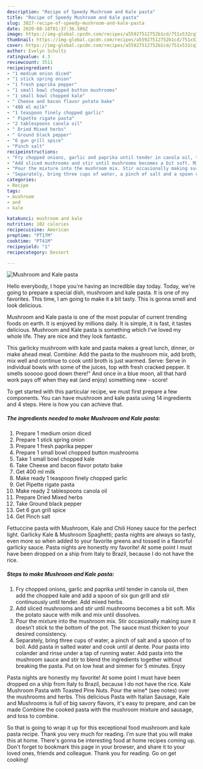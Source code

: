 ```yaml
---
description: "Recipe of Speedy Mushroom and Kale pasta"
title: "Recipe of Speedy Mushroom and Kale pasta"
slug: 3827-recipe-of-speedy-mushroom-and-kale-pasta
date: 2020-08-18T01:37:36.586Z
image: https://img-global.cpcdn.com/recipes/a55927512752b1cd/751x532cq70/mushroom-and-kale-pasta-recipe-main-photo.jpg
thumbnail: https://img-global.cpcdn.com/recipes/a55927512752b1cd/751x532cq70/mushroom-and-kale-pasta-recipe-main-photo.jpg
cover: https://img-global.cpcdn.com/recipes/a55927512752b1cd/751x532cq70/mushroom-and-kale-pasta-recipe-main-photo.jpg
author: Evelyn Schultz
ratingvalue: 4.3
reviewcount: 3511
recipeingredient:
- "1 medium onion diced"
- "1 stick spring onion"
- "1 fresh paprika pepper"
- "1 small bowl chopped button mushrooms"
- "1 small bowl chopped kale"
- " Cheese and bacon flavor potato bake"
- "400 ml milk"
- "1 teaspoon finely chopped garlic"
- " Pipette rigate pasta"
- "2 tablespoons canola oil"
- " Dried Mixed herbs"
- " Ground black pepper"
- "6 gun grill spice"
- "Pinch salt"
recipeinstructions:
- "Fry chopped onions, garlic and paprika until tender in canola oil, then add the chopped kale and add a spoon of six gun grill and stir continuously until tender. Add mixed herbs."
- "Add sliced mushrooms and stir until mushrooms becomes a bit soft. Mix the potato sauce with milk and mix until dissolves."
- "Pour the mixture into the mushroom mix. Stir occasionally making sure it doesn’t stick to the bottom of the pot. The sauce must thicken to your desired consistency."
- "Separately, bring three cups of water, a pinch of salt and a spoon of to boil. Add pasta in salted water and cook until al dente. Pour pasta into colander and rinse under a tap of running water. Add pasta into the mushroom sauce and stir to blend the ingredients together without breaking the pasta. Put on low heat and simmer for 5 minutes. Enjoy"
categories:
- Recipe
tags:
- mushroom
- and
- kale

katakunci: mushroom and kale 
nutrition: 102 calories
recipecuisine: American
preptime: "PT17M"
cooktime: "PT41M"
recipeyield: "1"
recipecategory: Dessert

---
```



![Mushroom and Kale pasta](https://img-global.cpcdn.com/recipes/a55927512752b1cd/751x532cq70/mushroom-and-kale-pasta-recipe-main-photo.jpg)

Hello everybody, I hope you're having an incredible day today. Today, we're going to prepare a special dish, mushroom and kale pasta. It is one of my favorites. This time, I am going to make it a bit tasty. This is gonna smell and look delicious.

Mushroom and Kale pasta is one of the most popular of current trending foods on earth. It is enjoyed by millions daily. It is simple, it is fast, it tastes delicious. Mushroom and Kale pasta is something which I've loved my whole life. They are nice and they look fantastic.

This garlicky mushroom with kale and pasta makes a great lunch, dinner, or make ahead meal. Combine: Add the pasta to the mushroom mix, add broth, mix well and continue to cook until broth is just warmed. Serve: Serve in individual bowls with some of the juices, top with fresh cracked pepper. It smells sooooo good down there!&#34; And once in a blue moon, all that hard work pays off when they eat (and enjoy) something new - score!


To get started with this particular recipe, we must first prepare a few components. You can have mushroom and kale pasta using 14 ingredients and 4 steps. Here is how you can achieve that.

<!--inarticleads1-->

##### The ingredients needed to make Mushroom and Kale pasta:

1. Prepare 1 medium onion diced
1. Prepare 1 stick spring onion
1. Prepare 1 fresh paprika pepper
1. Prepare 1 small bowl chopped button mushrooms
1. Take 1 small bowl chopped kale
1. Take  Cheese and bacon flavor potato bake
1. Get 400 ml milk
1. Make ready 1 teaspoon finely chopped garlic
1. Get  Pipette rigate pasta
1. Make ready 2 tablespoons canola oil
1. Prepare  Dried Mixed herbs
1. Take  Ground black pepper
1. Get 6 gun grill spice
1. Get Pinch salt


Fettuccine pasta with Mushroom, Kale and Chili Honey sauce for the perfect light. Garlicky Kale &amp; Mushroom Spaghetti; pasta nights are always so tasty, even more so when added to your favorite greens and tossed in a flavorful garlicky sauce. Pasta nights are honestly my favorite! At some point I must have been dropped on a ship from Italy to Brazil, because I do not have the rice. 

<!--inarticleads2-->

##### Steps to make Mushroom and Kale pasta:

1. Fry chopped onions, garlic and paprika until tender in canola oil, then add the chopped kale and add a spoon of six gun grill and stir continuously until tender. Add mixed herbs.
1. Add sliced mushrooms and stir until mushrooms becomes a bit soft. Mix the potato sauce with milk and mix until dissolves.
1. Pour the mixture into the mushroom mix. Stir occasionally making sure it doesn’t stick to the bottom of the pot. The sauce must thicken to your desired consistency.
1. Separately, bring three cups of water, a pinch of salt and a spoon of to boil. Add pasta in salted water and cook until al dente. Pour pasta into colander and rinse under a tap of running water. Add pasta into the mushroom sauce and stir to blend the ingredients together without breaking the pasta. Put on low heat and simmer for 5 minutes. Enjoy


Pasta nights are honestly my favorite! At some point I must have been dropped on a ship from Italy to Brazil, because I do not have the rice. Kale Mushroom Pasta with Toasted Pine Nuts. Pour the wine* (see notes) over the mushrooms and herbs. This delicious Pasta with Italian Sausage, Kale and Mushrooms is full of big savory flavors, it&#39;s easy to prepare, and can be made Combine the cooked pasta with the mushroom mixture and sausage, and toss to combine. 

So that is going to wrap it up for this exceptional food mushroom and kale pasta recipe. Thank you very much for reading. I'm sure that you will make this at home. There's gonna be interesting food at home recipes coming up. Don't forget to bookmark this page in your browser, and share it to your loved ones, friends and colleague. Thank you for reading. Go on get cooking!
